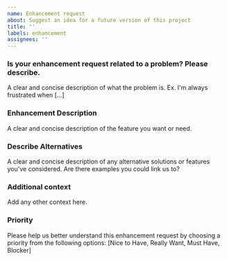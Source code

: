 ```yaml
---
name: Enhancement request
about: Suggest an idea for a future version of this project
title: ''
labels: enhancement
assignees: ''
---
```


### Is your enhancement request related to a problem? Please describe.
A clear and concise description of what the problem is. Ex. I'm always frustrated when [...]

### Enhancement Description
A clear and concise description of the feature you want or need.

### Describe Alternatives
A clear and concise description of any alternative solutions or features you've considered. Are there examples you could link us to?

### Additional context
Add any other context here.

### Priority
Please help us better understand this enhancement request by choosing a priority from the following options: 
[Nice to Have, Really Want, Must Have, Blocker]
